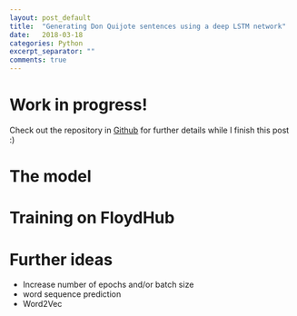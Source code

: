 ```yaml
---
layout: post_default
title:  "Generating Don Quijote sentences using a deep LSTM network"
date:   2018-03-18
categories: Python
excerpt_separator: ""
comments: true
---
```


# Work in progress!

Check out the repository in [Github](https://github.com/jsga/DonQuijote_RNN) for further details while I finish this post :)

# The model

# Training on FloydHub


# Further ideas

- Increase number of epochs and/or batch size
- word sequence prediction
- Word2Vec


